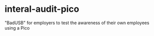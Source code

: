 # interal-audit-pico
"BadUSB" for employers to test the awareness of their own employees using a Pico
